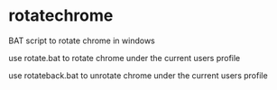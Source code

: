 rotatechrome
============

BAT script to rotate chrome in windows

use rotate.bat to rotate chrome under the current users profile

use rotateback.bat to unrotate chrome under the current users profile
